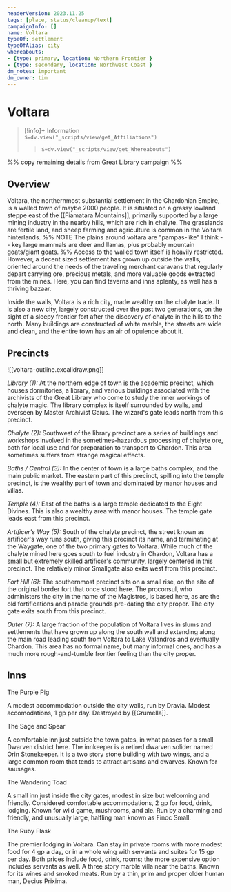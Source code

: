 ```yaml
---
headerVersion: 2023.11.25
tags: [place, status/cleanup/text]
campaignInfo: []
name: Voltara
typeOf: settlement
typeOfAlias: city
whereabouts: 
- {type: primary, location: Northern Frontier }
- {type: secondary, location: Northwest Coast }
dm_notes: important
dm_owner: tim
---
```

# Voltara
>[!info]+ Information  
> `$=dv.view("_scripts/view/get_Affiliations")`  
>> `$=dv.view("_scripts/view/get_Whereabouts")`

%% copy remaining details from Great Library campaign %%

## Overview

Voltara, the northernmost substantial settlement in the Chardonian Empire, is a walled town of maybe 2000 people. It is situated on a grassy lowland steppe east of the [[Fiamatara Mountains]], primarily supported by a large mining industry in the nearby hills, which are rich in chalyte. The grasslands are fertile land, and sheep farming and agriculture is common in the Voltara hinterlands. 
%% NOTE
The plains around voltara are "pampas-like" I think -- key large mammals are deer and llamas, plus probably mountain goats/giant goats.
%%
Access to the walled town itself is heavily restricted. However, a decent sized settlement has grown up outside the walls, oriented around the needs of the traveling merchant caravans that regularly depart carrying ore, precious metals, and more valuable goods extracted from the mines. Here, you can find taverns and inns aplenty, as well has a thriving bazaar.

Inside the walls, Voltara is a rich city, made wealthy on the chalyte trade. It is also a new city, largely constructed over the past two generations, on the sight of a sleepy frontier fort after the discovery of chalyte in the hills to the north. Many buildings are constructed of white marble, the streets are wide and clean, and the entire town has an air of opulence about it. 

## Precincts

![[voltara-outline.excalidraw.png]]

*Library (1):* At the northern edge of town is the academic precinct, which houses dormitories, a library, and various buildings associated with the archivists of the Great Library who come to study the inner workings of chalyte magic. The library complex is itself surrounded by walls, and overseen by Master Archivist Gaius. The wizard's gate leads north from this precinct. 

*Chalyte (2):* Southwest of the library precinct are a series of buildings and workshops involved in the sometimes-hazardous processing of chalyte ore, both for local use and for preparation to transport to Chardon. This area sometimes suffers from strange magical effects. 

*Baths  / Central  (3):* In the center of town is a large baths complex, and the main public market. The eastern part of this precinct, spilling into the temple precinct, is the wealthy part of town and dominated by manor houses and villas. 

*Temple (4):* East of the baths is a large temple dedicated to the Eight Divines. This is also a wealthy area with manor houses. The temple gate leads east from this precinct. 

*Artificer's Way (5):* South of the chalyte precinct, the street known as artificer's way runs south, giving this precinct its name, and terminating at the Waygate, one of the two primary gates to Voltara. While much of the chalyte mined here goes south to fuel industry in Chardon, Voltara has a small but extremely skilled artificer's community, largely centered in this precinct. The relatively minor Smallgate also exits west from this precinct. 

*Fort Hill (6)*: The southernmost precinct sits on a small rise, on the site of the original border fort that once stood here. The proconsul, who administers the city in the name of the Magistros, is based here, as are the old fortifications and parade grounds pre-dating the city proper. The city gate exits south from this precinct. 

*Outer (7):* A large fraction of the population of Voltara lives in slums and settlements that have grown up along the south wall and extending along the main road leading south from Voltara to Lake Valandros and eventually Chardon. This area has no formal name, but many informal ones, and has a much more rough-and-tumble frontier feeling than the city proper. 

## Inns 

The Purple Pig

A modest accommodation outside the city walls, run by Dravia. Modest accomodations, 1 gp per day. Destroyed by [[Grumella]]. 

The Sage and Spear

A comfortable inn just outside the town gates, in what passes for a small Dwarven district here. The innkeeper is a retired dwarven solider named Orin Stonekeeper. It is a two story stone building with two wings, and a large common room that tends to attract artisans and dwarves. Known for sausages.

The Wandering Toad

A small inn just inside the city gates, modest in size but welcoming and friendly. Considered comfortable accommodations, 2 gp for food, drink, lodging. Known for wild game, mushrooms, and ale. Run by a charming and friendly, and unusually large, halfling man known as Finoc Small.

The Ruby Flask

The premier lodging in Voltara. Can stay in private rooms with more modest food for 4 gp a day, or in a whole wing with servants and suites for 15 gp per day. Both prices include food, drink, rooms; the more expensive option includes servants as well. A three story marble villa near the baths. Known for its wines and smoked meats. Run by a thin, prim and proper older human man, Decius Prixima.